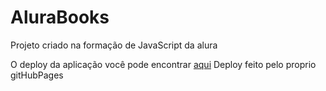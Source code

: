 # AluraBooks
Projeto criado na formação de JavaScript da alura

O deploy da aplicação você pode encontrar <a href="https://srkayrez.github.io/AluraBooks/" target="_blank">aqui</a>
Deploy feito pelo proprio gitHubPages
